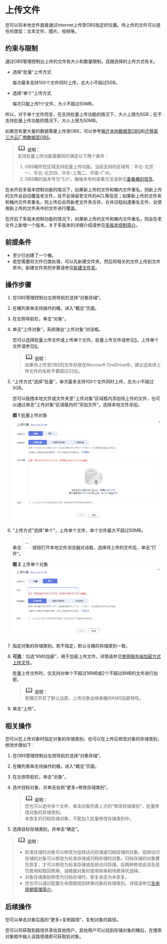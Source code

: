 # 上传文件<a name="zh-cn_topic_0045829661"></a>

您可以将本地文件直接通过Internet上传至OBS指定的位置。待上传的文件可以是任何类型：文本文件、图片、视频等。

## 约束与限制<a name="section18977121134313"></a>

通过OBS管理控制台上传的文件有大小和数量限制，且跟选择的上传方式有关。

-   选择“批量“上传方式

    每次最多支持100个文件同时上传，总大小不超过5GB。

-   选择“单个“上传方式

    每次只能上传1个文件，大小不超过50MB。


所以，对于单个文件而言，在支持批量上传功能的情况下，大小上限为5GB；在不支持批量上传功能的情况下，大小上限为50MB。

如果您有更大量的数据需要上传至OBS，可以参考[搬迁本地数据至OBS](https://support.huaweicloud.com/bestpractice-obs/obs_05_0110.html)和[迁移第三方云厂商数据至OBS](https://support.huaweicloud.com/bestpractice-obs/obs_05_0210.html)。

>![](public_sys-resources/icon-note.gif) **说明：**   
>支持批量上传功能需要同时满足以下两个条件：  
>1.  OBS桶所在区域支持批量上传功能。当前支持的区域有：华北-北京一、华北-北京四、华东-上海二、华南-广州。  
>2.  OBS桶的版本号为“3.0“。桶版本号的查看方法请参见[查看桶的信息](查看桶的信息.md)。  

在未开启多版本控制功能的情况下，如果新上传的文件和桶内文件重名，则新上传的文件会自动覆盖老文件，且不会保留老文件的ACL等信息；如果新上传的文件夹和桶内文件夹重名，则上传后会将新老文件夹合并，合并过程如遇重名文件，会使用新上传的文件夹中的文件进行覆盖。

在开启了多版本控制功能的情况下，如果新上传的文件和桶内文件重名，则会在老文件上新增一个版本。关于多版本的详细介绍请参见[多版本控制简介](多版本控制简介.md)。

## 前提条件<a name="section1750515815466"></a>

-   至少已创建了一个桶。
-   若您需要将文件归类处理，可以先新建文件夹，然后将相关的文件上传到文件夹中。新建文件夹的步骤请参见[新建文件夹](新建文件夹.md)。

## 操作步骤<a name="section64292661113931"></a>

1.  在OBS管理控制台左侧导航栏选择“对象存储“。
2.  在桶列表单击待操作的桶，进入“概览”页面。
3.  在左侧导航栏，单击“对象”。
4.  单击“上传对象”，系统弹出“上传对象”对话框。

    您可以选择批量上传文件或上传单个文件。批量上传文件请参见[5](#zh-cn_topic_0045829660_li1175744816528)，上传单个文件请参见[6](#zh-cn_topic_0045829660_li116121536101413)。

    >![](public_sys-resources/icon-note.gif) **说明：**   
    >如果待上传至OBS的文件存放在Microsoft OneDrive中，建议这些待上传文件的名称不要超过32位。  

5.  <a name="zh-cn_topic_0045829660_li1175744816528"></a>“上传方式”选择“批量”，单次最多支持100个文件同时上传，总大小不超过5GB。

    您可以拖拽本地文件或文件夹至“上传对象”区域框内添加待上传的文件，也可以通过单击“上传对象”区域框内的“添加文件”，选择本地文件添加。

    **图 1**  批量上传对象<a name="zh-cn_topic_0045829660_fig181452348456"></a>  
    ![](figures/批量上传对象.png "批量上传对象")

6.  <a name="zh-cn_topic_0045829660_li116121536101413"></a>“上传方式”选择“单个”，上传单个文件，单个文件最大不超过50MB。

    单击![](figures/icon-more.png)按钮打开本地文件浏览器对话框，选择待上传的文件后，单击“打开”。

    **图 2**  上传单个对象<a name="zh-cn_topic_0045829660_fig11191134011478"></a>  
    ![](figures/上传单个对象.png "上传单个对象")

7.  指定对象的存储类别。若不指定，默认与桶的存储类别一致。
8.  **可选**：勾选“KMS加密”，用于加密上传文件。详情请参见[使用服务端加密方式上传文件](使用服务端加密方式上传文件.md)。

    批量上传文件时，仅支持对单个不超过16MB或2个不超过8MB的文件进行加密。

    >![](public_sys-resources/icon-note.gif) **说明：**   
    >若桶已开启了默认加密，上传对象会继承桶的KMS加密特性。  

9.  单击“上传”。

## 相关操作<a name="section2680481145652"></a>

您可以在上传对象时指定对象的存储类别，也可以在上传后修改对象的存储类别，修改步骤如下：

1.  在OBS管理控制台左侧导航栏选择“对象存储“。
2.  在桶列表单击待操作的桶，进入“概览”页面。
3.  在左侧导航栏，单击“对象”。
4.  选中目标对象，并单击右侧“更多\>修改存储类别”。

    >![](public_sys-resources/icon-note.gif) **说明：**   
    >您也可以选中多个文件，单击对象列表上方的“修改存储类别”，批量修改对象的存储类别。  
    >未恢复的归档存储对象，不能加入批量修改存储类别中。  

5.  选择目标存储类别，并单击“确定”。

>![](public_sys-resources/icon-note.gif) **说明：**   
>-   标准存储的对象可以修改为低频访问存储或归档存储的对象。低频访问存储的对象可以修改为标准存储或归档存储的对象。归档存储的对象要先恢复，才可以修改为标准存储或低频访问存储。后两种修改会涉及惩罚费用和取回费用，请根据对象的使用频率和场景择优选择。  
>-   对象存储类别修改为归档存储时，恢复状态为未恢复。  
>-   您也可以通过配置生命周期规则转换对象的存储类别，详情请参见[生命周期管理简介](生命周期管理简介.md)。  

## 后续操作<a name="section6158112111499"></a>

您可以单击对象后面的“更多\>复制路径”，复制对象的路径。

您可以将获取到路径共享给其他用户，其他用户可以找到存储对象的桶后，在搜索对象框中输入该路径值即可获取到对象。

